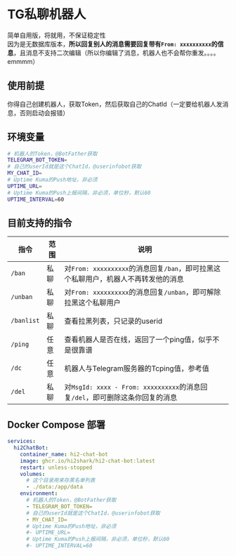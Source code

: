 # TG私聊机器人
简单自用版，将就用，不保证稳定性  
因为是无数据库版本，**所以回复别人的消息需要回复带有`From: xxxxxxxxxx`的信息**，且消息不支持二次编辑（所以你编辑了消息，机器人也不会帮你重发。。。。emmmm）  

## 使用前提
你得自己创建机器人，获取Token，然后获取自己的ChatId（一定要给机器人发消息，否则启动会报错）  

## 环境变量
```bash
# 机器人的Token，@BotFather获取
TELEGRAM_BOT_TOKEN=
# 自己的userId就是这个ChatId，@userinfobot获取
MY_CHAT_ID=
# Uptime Kuma的Push地址，非必须
UPTIME_URL=
# Uptime Kuma的Push上报间隔，非必须，单位秒，默认60
UPTIME_INTERVAL=60
```

## 目前支持的指令
| 指令    | 范围    | 说明   | 
| ------  | ------  | ------ |
| `/ban` | 私聊 | 对`From: xxxxxxxxxx`的消息回复`/ban`，即可拉黑这个私聊用户，机器人不再转发他的消息 |
| `/unban` | 私聊 | 对`From: xxxxxxxxxx`的消息回复`/unban`，即可解除拉黑这个私聊用户 |
| `/banlist` | 私聊 | 查看拉黑列表，只记录的userid |
| `/ping` | 任意 | 查看机器人是否在线，返回了一个ping值，似乎不是很靠谱 |
| `/dc` | 任意 | 机器人与Telegram服务器的Tcping值，参考值 |
| `/del` | 私聊 | 对`MsgId: xxxx - From: xxxxxxxxxx`的消息回复`/del`，即可删除这条你回复的消息 |


## Docker Compose 部署
```yaml
services:
  hi2ChatBot:
    container_name: hi2-chat-bot
    image: ghcr.io/hi2shark/hi2-chat-bot:latest
    restart: unless-stopped
    volumes:
      # 这个目录用来存黑名单列表
      - ./data:/app/data
    environment:
      # 机器人的Token，@BotFather获取
      - TELEGRAM_BOT_TOKEN=
      # 自己的userId就是这个ChatId，@userinfobot获取
      - MY_CHAT_ID=
      # Uptime Kuma的Push地址，非必须
      #- UPTIME_URL=
      # Uptime Kuma的Push上报间隔，非必须，单位秒，默认60
      #- UPTIME_INTERVAL=60
```
